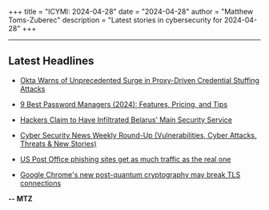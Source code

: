 +++
title = "ICYMI: 2024-04-28"
date = "2024-04-28"
author = "Matthew Toms-Zuberec"
description = "Latest stories in cybersecurity for 2024-04-28"
+++

---------------------------------------------------------------------------
## Latest Headlines
- [Okta Warns of Unprecedented Surge in Proxy-Driven Credential Stuffing Attacks](https://thehackernews.com/2024/04/okta-warns-of-unprecedented-surge-in.html)

- [9 Best Password Managers (2024): Features, Pricing, and Tips](https://www.wired.com/story/best-password-managers/)

- [Hackers Claim to Have Infiltrated Belarus’ Main Security Service](https://www.securityweek.com/hackers-claim-to-have-infiltrated-belarus-main-security-service/)

- [Cyber Security News Weekly Round-Up (Vulnerabilities, Cyber Attacks, Threats & New Stories)](https://cybersecuritynews.com/weekly-cyber-security-news-round-up/)

- [US Post Office phishing sites get as much traffic as the real one](https://www.bleepingcomputer.com/news/security/us-post-office-phishing-sites-get-as-much-traffic-as-the-real-one/)

- [Google Chrome's new post-quantum cryptography may break TLS connections](https://www.bleepingcomputer.com/news/security/google-chromes-new-post-quantum-cryptography-may-break-tls-connections/)

**-- MTZ**